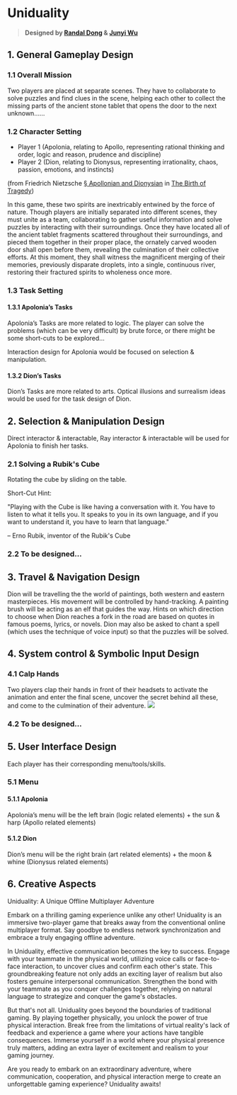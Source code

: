 # Uniduality

> **Designed by [Randal Dong](https://github.com/randaldong) & [Junyi Wu](https://github.com/pei-lu)**

## 1. General Gameplay Design

### 1.1 Overall Mission

Two players are placed at separate scenes. They have to collaborate to solve puzzles and find clues in the scene, helping each other to collect the missing parts of the ancient stone tablet that opens the door to the next unknown……

### 1.2 Character Setting

- Player 1 (Apolonia, relating to Apollo, representing rational thinking and order, logic and reason, prudence and discipline)
- Player 2 (Dion, relating to Dionysus, representing irrationality, chaos, passion, emotions, and instincts)

(from Friedrich Nietzsche [§ Apollonian and Dionysian](https://en.wikipedia.org/wiki/Friedrich_Nietzsche#Apollonian_and_Dionysian) in [The Birth of Tragedy](https://en.wikipedia.org/wiki/The_Birth_of_Tragedy))

In this game, these two spirits are inextricably entwined by the force of nature. Though players are initially separated into different scenes, they must unite as a team, collaborating to gather useful information and solve puzzles by interacting with their surroundings. Once they have located all of the ancient tablet fragments scattered throughout their surroundings, and pieced them together in their proper place, the ornately carved wooden door shall open before them, revealing the culmination of their collective efforts. At this moment, they shall witness the magnificent merging of their memories, previously disparate droplets, into a single, continuous river, restoring their fractured spirits to wholeness once more.

### 1.3 Task Setting

#### 1.3.1 Apolonia’s Tasks

Apolonia’s Tasks are more related to logic. The player can solve the problems (which can be very difficult) by brute force, or there might be some short-cuts to be explored…

Interaction design for Apolonia would be focused on selection & manipulation.

#### 1.3.2 Dion’s Tasks

Dion’s Tasks are more related to arts. Optical illusions and surrealism ideas would be used for the task design of Dion.

## 2. Selection & Manipulation Design

Direct interactor & interactable, Ray interactor & interactable will be used for Apolonia to finish her tasks.

### 2.1 Solving a Rubik's Cube

Rotating the cube by sliding on the table.

Short-Cut Hint:

"Playing with the Cube is like having a conversation with it. You have to listen to what it tells you. It speaks to you in its own language, and if you want to understand it, you have to learn that language." 

– Erno Rubik, inventor of the Rubik's Cube

### 2.2 To be designed…

## 3. Travel & Navigation Design

Dion will be travelling the the world of paintings, both western and eastern masterpieces. His movement will be controlled by hand-tracking. A painting brush will be acting as an elf that guides the way. Hints on which direction to choose when Dion reaches a fork in the road are based on quotes in famous poems, lyrics, or novels. Dion may also be asked to chant a spell (which uses the technique of voice input) so that the puzzles will be solved.

## 4. System control & Symbolic Input Design

### 4.1 Calp Hands

Two players clap their hands in front of their headsets to activate the animation and enter the final scene, uncover the secret behind all these, and come to the culmination of their adventure.
![](https://i.imgur.com/BWDlHPL.png)

### 4.2 To be designed…

## 5. User Interface Design

Each player has their corresponding menu/tools/skills.

### 5.1 Menu

#### 5.1.1 Apolonia

Apolonia’s menu will be the left brain (logic related elements) + the sun & harp (Apollo related elements)

#### 5.1.2 Dion

Dion’s menu will be the right brain (art related elements) + the moon & whine (Dionysus related elements)

## 6. Creative Aspects

Uniduality: A Unique Offline Multiplayer Adventure

Embark on a thrilling gaming experience unlike any other! Uniduality is an immersive two-player game that breaks away from the conventional online multiplayer format. Say goodbye to endless network synchronization and embrace a truly engaging offline adventure.

In Uniduality, effective communication becomes the key to success. Engage with your teammate in the physical world, utilizing voice calls or face-to-face interaction, to uncover clues and confirm each other's state. This groundbreaking feature not only adds an exciting layer of realism but also fosters genuine interpersonal communication. Strengthen the bond with your teammate as you conquer challenges together, relying on natural language to strategize and conquer the game's obstacles.

But that's not all. Uniduality goes beyond the boundaries of traditional gaming. By playing together physically, you unlock the power of true physical interaction. Break free from the limitations of virtual reality's lack of feedback and experience a game where your actions have tangible consequences. Immerse yourself in a world where your physical presence truly matters, adding an extra layer of excitement and realism to your gaming journey.

Are you ready to embark on an extraordinary adventure, where communication, cooperation, and physical interaction merge to create an unforgettable gaming experience? Uniduality awaits!
